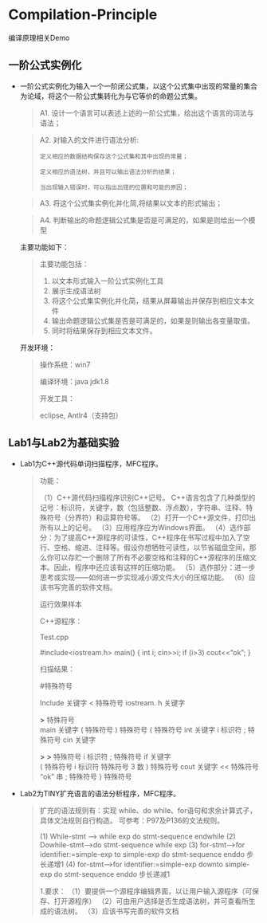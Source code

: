 # Compilation-Principle

编译原理相关Demo

## 一阶公式实例化

- 一阶公式实例化为输入一个一阶闭公式集，以这个公式集中出现的常量的集合为论域，将这个一阶公式集转化为与它等价的命题公式集。

  > A1. 设计一个语言可以表述上述的一阶公式集，给出这个语言的词法与语法；

  > A2. 对输入的文件进行语法分析:   
  >
  > 	定义相应的数据结构保存这个公式集和其中出现的常量；
  >
  >   	定义相应的语法树，并且可以输出语法分析的结果；
  >
  > 	当出现输入错误时，可以指出出错的位置和可能的原因；

  > A3. 将这个公式集实例化并化简,将结果以文本的形式输出；

  > A4. 判断输出的命题逻辑公式集是否是可满足的，如果是则给出一个模型  

  主要功能如下：

  > 主要功能包括：
  >
  > 1. 以文本形式输入一阶公式实例化工具
  > 2. 展示生成语法树
  > 3. 将这个公式集实例化并化简，结果从屏幕输出并保存到相应文本文件
  > 4. 输出命题逻辑公式集是否是可满足的，如果是则输出各变量取值。
  > 5. 同时将结果保存到相应文本文件。

  开发环境：

  > 操作系统：win7
  >
  > 编译环境：java jdk1.8
  >
  > 开发工具：
  >
  > eclipse, Antlr4（支持包）

## Lab1与Lab2为基础实验

* Lab1为C++源代码单词扫描程序，MFC程序。

  >功能：
  >
  >（1）C++源代码扫描程序识别C++记号。
  >       C++语言包含了几种类型的记号：标识符，关键字，数（包括整数、浮点数），字符串、注释、特殊符号（分界符）和运算符号等。
  >（2）打开一个C++源文件，打印出所有以上的记号。
  >（3）应用程序应为Windows界面。
  >（4）选作部分：为了提高C++源程序的可读性，C++程序在书写过程中加入了空行、空格、缩进、注释等。假设你想牺牲可读性，以节省磁盘空间，那么你可以存贮一个删除了所有不必要空格和注释的C++源程序的压缩文本。因此，程序中还应该有这样的压缩功能。
  >（5）选作部分：进一步思考或实现——如何进一步实现减小源文件大小的压缩功能。
  >（6）应该书写完善的软件文档。
  >
  >
  >运行效果样本
  >
  >C++源程序：
  >
  >Test.cpp
  >
  >#include<iostream.h>
  >main()
  >{
  >   int i;
  >   cin>>i;
  >   if (i>3) cout<<“ok”;
  >}
  >
  >
  >扫描结果：
  >
  >#特殊符号
  >
  >Include    关键字
  ><      特殊符号
  >iostream. h    关键字
  >
  >**&gt;**  特殊符号      
  >main    关键字
  >(        特殊符号
  >)        特殊符号
  >{      特殊符号
  >int    关键字
  >i      标识符
  >;       特殊符号
  >cin   关键字
  >
  >**&gt;** **&gt;** 特殊符号
  >i       标识符
  >;       特殊符号
  >if      关键字       
  >(       特殊符号
  >i       标识符
  >特殊符号
  >3       数
  >)        特殊符号
  >cout   关键字
  ><<     特殊符号
  >“ok”   串
  >;        特殊符号
  >}        特殊符号

* Lab2为TINY扩充语言的语法分析程序，MFC程序。

  > 扩充的语法规则有：实现 while、do while、for语句和求余计算式子，具体文法规则自行构造。
  > 可参考：P97及P136的文法规则。
  >
  > (1) While-stmt --> while  exp  do  stmt-sequence  endwhile
  > (2) Dowhile-stmt-->do  stmt-sequence  while  exp 
  > (3) for-stmt-->for identifier:=simple-exp  to  simple-exp  do  stmt-sequence enddo    步长递增1
  > (4) for-stmt-->for identifier:=simple-exp  downto  simple-exp  do  stmt-sequence enddo    步长递减1
  >
  > 1.要求：
  >  （1）要提供一个源程序编辑界面，以让用户输入源程序（可保存、打开源程序）
  >  （2）可由用户选择是否生成语法树，并可查看所生成的语法树。
  >  （3）应该书写完善的软件文档

  ## 